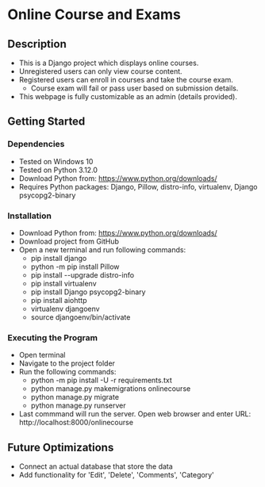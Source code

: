 # Online Course and Exams

## Description

- This is a Django project which displays online courses. 
- Unregistered users can only view course content.
- Registered users can enroll in courses and take the course exam.
     - Course exam will fail or pass user based on submission details.
- This webpage is fully customizable as an admin (details provided). 

## Getting Started

### Dependencies
- Tested on Windows 10
- Tested on Python 3.12.0
- Download Python from: https://www.python.org/downloads/
- Requires Python packages: Django, Pillow, distro-info, virtualenv, Django psycopg2-binary

### Installation
- Download Python from: https://www.python.org/downloads/
- Download project from GitHub
- Open a new terminal and run following commands:
     - pip install django
     - python -m pip install Pillow
     - pip install --upgrade distro-info
     - pip install virtualenv
     - pip install Django psycopg2-binary
     - pip install aiohttp
     - virtualenv djangoenv
     - source djangoenv/bin/activate
  
### Executing the Program
- Open terminal
- Navigate to the project folder
- Run the following commands:
     - python -m pip install -U -r requirements.txt
     - python manage.py makemigrations onlinecourse
     - python manage.py migrate
     - python manage.py runserver
- Last commmand will run the server. Open web browser and enter URL: http://localhost:8000/onlinecourse


## Future Optimizations
- Connect an actual database that store the data
- Add functionality for 'Edit', 'Delete', 'Comments', 'Category'



      



          
            

         
      
       



